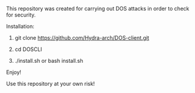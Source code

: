 This repository was created for carrying out DOS attacks in order to check for security.

Installation: 
1. git clone https://github.com/Hydra-arch/DOS-client.git

2. cd DOSCLI

3. ./install.sh or bash install.sh

Enjoy!

Use this repository at your own risk!
